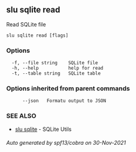 ## slu sqlite read

Read SQLite file

```
slu sqlite read [flags]
```

### Options

```
  -f, --file string    SQLite file
  -h, --help           help for read
  -t, --table string   SQLite table
```

### Options inherited from parent commands

```
      --json   Formatu output to JSON
```

### SEE ALSO

* [slu sqlite](slu_sqlite.md)	 - SQLite Utils

###### Auto generated by spf13/cobra on 30-Nov-2021
